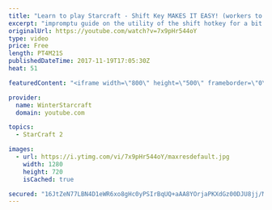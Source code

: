 ```yaml
---
title: "Learn to play Starcraft - Shift Key MAKES IT EASY! (workers to gas, waypoints, ctrl grps, moving)"
excerpt: "impromptu guide on the utility of the shift hotkey for a bit of everything"
originalUrl: https://youtube.com/watch?v=7x9pHr544oY
type: video
price: Free
length: PT4M21S
publishedDateTime: 2017-11-19T17:05:30Z
heat: 51

featuredContent: "<iframe width=\"800\" height=\"500\" frameborder=\"0\" src=\"https://www.youtube.com/embed/7x9pHr544oY\" allow=\"accelerometer; autoplay; encrypted-media; gyroscope; picture-in-picture\" allowfullscreen></iframe>"

provider:
  name: WinterStarcraft
  domain: youtube.com

topics:
  - StarCraft 2

images:
  - url: https://i.ytimg.com/vi/7x9pHr544oY/maxresdefault.jpg
    width: 1280
    height: 720
    isCached: true

secured: "16JtZeN77LBN4D1eWR6xo8gHc0yPSIrBqUQ+aAA8YOrjaPKXdGz00DJU8jj/MtFg9jTG8bluuSdzEQzoHWFaZ0W4zoyJFxNFRdlgu6t07Fl7FTA95ATxkvqB30HUZKVM/u+nBh2wTHOblHFzSVpT69i5It4fE+NUU972azx4KVckQpmK3VeCRpJbh6WUTK2G/lvuvZl9vDUKiMrs7DiV2L2r+m+4RdCkjAQgl558WUE+NelVjTek5d3++F79r5r71W/+AFB9MQtjORkSEiFsmiOdz5HMaCzrTbVOxZd/v6KBMYw6e2zzo0WaR2lt6RdJkUxXJ+fc/bv1iyriu0oDrDUGur5fJYQ2RPyY5ky09lgm9v9QWOQRvYvjcEYoB795AgpG1H+9w+AdZScteX3OM4tqqn1UliIODl/xv3tYQSo=;S2r2VBcXLsJMIufh/pouWw=="
---
```


